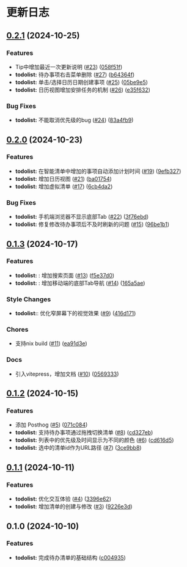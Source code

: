 # 更新日志

## [0.2.1](https://github.com/running-grass/qianmian/compare/0.2.0...0.2.1) (2024-10-25)


### Features

* Tip中增加最近一次更新说明 ([#23](https://github.com/running-grass/qianmian/issues/23)) ([058f51f](https://github.com/running-grass/qianmian/commit/058f51fc4a75b2e182eecd2ad3cf34c22cc1ab78))
* **todolist:** 待办事项右击菜单删除 ([#27](https://github.com/running-grass/qianmian/issues/27)) ([b64364f](https://github.com/running-grass/qianmian/commit/b64364f2d898277aefc6bc54f2daeb7b08dbcaef))
* **todolist:** 单击/选择日历日期创建事项 ([#25](https://github.com/running-grass/qianmian/issues/25)) ([05be9e5](https://github.com/running-grass/qianmian/commit/05be9e560403e2d0f1c404f087cb7f1729bbc3df))
* **todolist:** 日历视图增加安排任务的机制 ([#26](https://github.com/running-grass/qianmian/issues/26)) ([e35f632](https://github.com/running-grass/qianmian/commit/e35f63275e5c1c826a81ce4cf0e02669acf30671))


### Bug Fixes

* **todolist:** 不能取消优先级的bug ([#24](https://github.com/running-grass/qianmian/issues/24)) ([83a4fb9](https://github.com/running-grass/qianmian/commit/83a4fb9fe67c63ef0df602a2d3b8a009b17968b6))

## [0.2.0](https://github.com/running-grass/qianmian/compare/0.1.3...0.2.0) (2024-10-23)

### Features

- **todolist:** 在智能清单中增加的事项自动添加计划时间 ([#19](https://github.com/running-grass/qianmian/issues/19)) ([9efb327](https://github.com/running-grass/qianmian/commit/9efb327337317165b7b59f4a4d2b770012df0a83))
- **todolist:** 增加日历视图 ([#21](https://github.com/running-grass/qianmian/issues/21)) ([ba01754](https://github.com/running-grass/qianmian/commit/ba017544eba5917fab64899e4c17c5c2285b2ebe))
- **todolist:** 增加虚拟清单 ([#17](https://github.com/running-grass/qianmian/issues/17)) ([6cb4da2](https://github.com/running-grass/qianmian/commit/6cb4da2e610c82ec9732e865ab99dd572fd6d73c))

### Bug Fixes

- **todolist:** 手机端浏览器不显示底部Tab ([#22](https://github.com/running-grass/qianmian/issues/22)) ([3f76ebd](https://github.com/running-grass/qianmian/commit/3f76ebdcc790dff1fdf705e3dd1ed3b1c5cc56e5))
- **todolist:** 修复修改待办事项后不及时刷新的问题 ([#15](https://github.com/running-grass/qianmian/issues/15)) ([96be1b1](https://github.com/running-grass/qianmian/commit/96be1b155456abe4f5111d4f0ec03162633aa873))

## [0.1.3](https://github.com/running-grass/qianmian/compare/0.1.2...0.1.3) (2024-10-17)

### Features

- **todolist:** : 增加搜索页面 ([#13](https://github.com/running-grass/qianmian/issues/13)) ([f5e37d0](https://github.com/running-grass/qianmian/commit/f5e37d0))
- **todolist:** : 增加移动端的底部Tab导航 ([#14](https://github.com/running-grass/qianmian/issues/14)) ([165a5ae](https://github.com/running-grass/qianmian/commit/165a5ae))

### Style Changes

- **todolist:**: 优化窄屏幕下的视觉效果 ([#9](https://github.com/running-grass/qianmian/issues/9)) ([416d171](https://github.com/running-grass/qianmian/commit/416d171))

### Chores

- 支持nix build ([#11](https://github.com/running-grass/qianmian/issues/11)) ([ea91d3e](https://github.com/running-grass/qianmian/commit/ea91d3e))

### Docs

- 引入vitepress，增加文档 ([#10](https://github.com/running-grass/qianmian/issues/10)) ([0569333](https://github.com/running-grass/qianmian/commit/0569333))

## [0.1.2](https://github.com/running-grass/qianmian/compare/0.1.1...0.1.2) (2024-10-15)

### Features

- 添加 Posthog ([#5](https://github.com/running-grass/qianmian/issues/5)) ([071c084](https://github.com/running-grass/qianmian/commit/071c0842d132b5b8cbd3f30f9a299c7db123f6c1))
- **todolist:** 支持待办事项通过拖拽切换清单 ([#8](https://github.com/running-grass/qianmian/issues/8)) ([cd327eb](https://github.com/running-grass/qianmian/commit/cd327eb2cb330150da007e6b7c27b5643cb4edf1))
- **todolist:** 列表中的优先级及时间显示为不同的颜色 ([#6](https://github.com/running-grass/qianmian/issues/6)) ([cd616d5](https://github.com/running-grass/qianmian/commit/cd616d56965dbc846004220b1aef26c8d3b0a39e))
- **todolist:** 选中的清单id作为URL路径 ([#7](https://github.com/running-grass/qianmian/issues/7)) ([3ce9bb8](https://github.com/running-grass/qianmian/commit/3ce9bb8936428e83cbb00b597094aae5fa73cc69))

## [0.1.1](https://github.com/running-grass/qianmian/compare/0.1.0...0.1.1) (2024-10-11)

### Features

- **todolist:** 优化交互体验 ([#4](https://github.com/running-grass/qianmian/issues/4)) ([3396e62](https://github.com/running-grass/qianmian/commit/3396e62557d6c5f210e70d78015f0d6c9a354c56))
- **todolist:** 增加清单的创建与修改 ([#3](https://github.com/running-grass/qianmian/issues/3)) ([9226e3d](https://github.com/running-grass/qianmian/commit/9226e3db8583d698b13cd7935156ba16fb93df97))

## 0.1.0 (2024-10-10)

### Features

- **todolist:** 完成待办清单的基础结构 ([c004935](https://github.com/running-grass/qianmian/commit/c004935bd3f1bc07869abb8046e25dd925f2664c))
